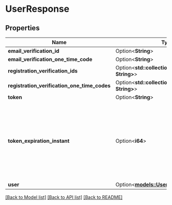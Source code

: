 # UserResponse

## Properties

Name | Type | Description | Notes
------------ | ------------- | ------------- | -------------
**email_verification_id** | Option<**String**> |  | [optional]
**email_verification_one_time_code** | Option<**String**> |  | [optional]
**registration_verification_ids** | Option<**std::collections::HashMap<String, String>**> |  | [optional]
**registration_verification_one_time_codes** | Option<**std::collections::HashMap<String, String>**> |  | [optional]
**token** | Option<**String**> |  | [optional]
**token_expiration_instant** | Option<**i64**> | The number of milliseconds since the unix epoch: January 1, 1970 00:00:00 UTC. This value is always in UTC. | [optional]
**user** | Option<[**models::User**](User.md)> |  | [optional]

[[Back to Model list]](../README.md#documentation-for-models) [[Back to API list]](../README.md#documentation-for-api-endpoints) [[Back to README]](../README.md)


